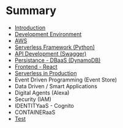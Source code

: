 # Summary

* [Introduction](README.md)
* [Development Environment](chapter1.md)
* [AWS](aws.md)
* [Serverless Framework \(Python\)](serverless-framework.md)
* [API Development \(Swagger\)](api-development-swagger.md)
* [Persistance - DBaaS \(DynamoDB\)](persistance-dbaas-dynamodb.md)
* [Frontend - React](frontend-react.md)
* [Serverless in Production](serverless-in-production.md)
* Event Driven Programming \(Event Store\)
* Data Driven / Smart Applications
* Digital Agents \(Alexa\)
* Security \(IAM\) 
* IDENTITYaaS - Cognito
* CONTAINERaaS
* [Test](test.md)

